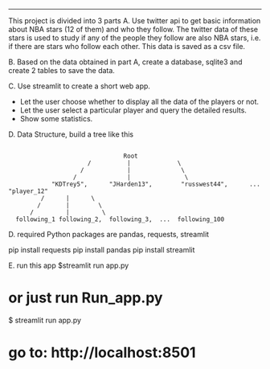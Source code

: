 ******
This project is divided into 3 parts
 A. Use twitter api to get basic information about NBA stars (12 of them) and who they follow.
The twitter data of these stars is used to study if any of the people they follow are also NBA stars, i.e. if there are stars who follow each other.
This data is saved as a csv file.

 B. Based on the data obtained in part A, create a database, sqlite3 and create 2 tables to save the data.

 C. Use streamlit to create a short web app.
- Let the user choose whether to display all the data of the players or not.
- Let the user select a particular player and query the detailed results.
- Show some statistics.



 D. Data Structure, build a tree like this
```

                                Root
                      /          |             \
                    /            |              \
                  /              |               \
            "KDTrey5",      "JHarden13",        "russwest44",      ... "player_12"
         /      |      \
        /       |        \
      /         |         \
  following_1 following_2,  following_3,  ...  following_100

```



D. required Python packages are  pandas, requests, streamlit

pip install requests
pip install pandas
pip install streamlit



E. run this app
  $streamlit run app.py

  # or just run Run_app.py
  $ streamlit run app.py

  # go to: http://localhost:8501
